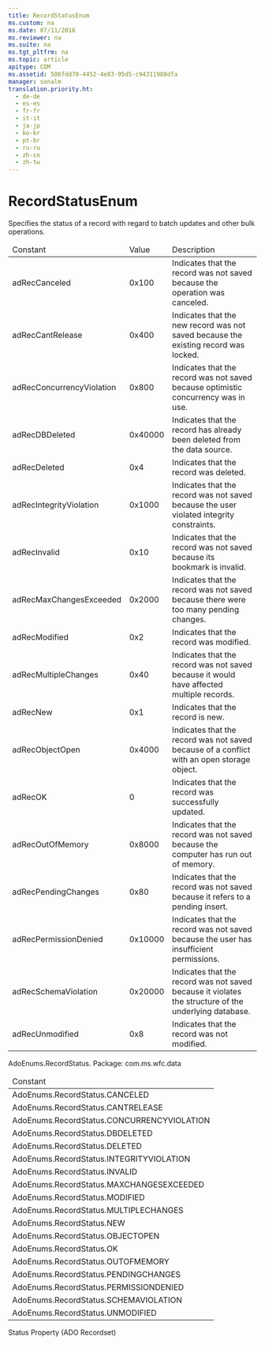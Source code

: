 ```yaml
---
title: RecordStatusEnum
ms.custom: na
ms.date: 07/11/2016
ms.reviewer: na
ms.suite: na
ms.tgt_pltfrm: na
ms.topic: article
apitype: COM
ms.assetid: 506fdd70-4452-4e83-95d5-c94311988dfa
manager: sonalm
translation.priority.ht: 
  - de-de
  - es-es
  - fr-fr
  - it-it
  - ja-jp
  - ko-kr
  - pt-br
  - ru-ru
  - zh-cn
  - zh-tw
---
```

# RecordStatusEnum
<?xml version="1.0" encoding="utf-8"?>
<developerReferenceWithoutSyntaxDocument xmlns="http://ddue.schemas.microsoft.com/authoring/2003/5" xmlns:xlink="http://www.w3.org/1999/xlink" xmlns:xsi="http://www.w3.org/2001/XMLSchema-instance" xsi:schemaLocation="http://ddue.schemas.microsoft.com/authoring/2003/5 http://dduestorage.blob.core.windows.net/ddueschema/developer.xsd">
  <introduction>
    <para>Specifies the <legacyLink xlink:href="41d70d89-880f-4850-9d17-19d9790cc8eb">status</legacyLink> of a record with regard to batch updates and other bulk operations.</para>
    <table xmlns:caps="http://schemas.microsoft.com/build/caps/2013/11">
      <thead>
        <tr>
          <TD>
            <para>Constant</para>
          </TD>
          <TD>
            <para>Value</para>
          </TD>
          <TD>
            <para>Description</para>
          </TD>
        </tr>
      </thead>
      <tbody>
        <tr>
          <TD>
            <para>
              <legacyBold>adRecCanceled</legacyBold>
            </para>
          </TD>
          <TD>
            <para>0x100</para>
          </TD>
          <TD>
            <para>Indicates that the record was not saved because the operation was canceled.</para>
          </TD>
        </tr>
        <tr>
          <TD>
            <para>
              <legacyBold>adRecCantRelease</legacyBold>
            </para>
          </TD>
          <TD>
            <para>0x400</para>
          </TD>
          <TD>
            <para>Indicates that the new record was not saved because the existing record was locked.</para>
          </TD>
        </tr>
        <tr>
          <TD>
            <para>
              <legacyBold>adRecConcurrencyViolation</legacyBold>
            </para>
          </TD>
          <TD>
            <para>0x800</para>
          </TD>
          <TD>
            <para>Indicates that the record was not saved because optimistic concurrency was in use.</para>
          </TD>
        </tr>
        <tr>
          <TD>
            <para>
              <legacyBold>adRecDBDeleted</legacyBold>
            </para>
          </TD>
          <TD>
            <para>0x40000</para>
          </TD>
          <TD>
            <para>Indicates that the record has already been deleted from the data source.</para>
          </TD>
        </tr>
        <tr>
          <TD>
            <para>
              <legacyBold>adRecDeleted</legacyBold>
            </para>
          </TD>
          <TD>
            <para>0x4</para>
          </TD>
          <TD>
            <para>Indicates that the record was deleted.</para>
          </TD>
        </tr>
        <tr>
          <TD>
            <para>
              <legacyBold>adRecIntegrityViolation</legacyBold>
            </para>
          </TD>
          <TD>
            <para>0x1000</para>
          </TD>
          <TD>
            <para>Indicates that the record was not saved because the user violated integrity constraints.</para>
          </TD>
        </tr>
        <tr>
          <TD>
            <para>
              <legacyBold>adRecInvalid</legacyBold>
            </para>
          </TD>
          <TD>
            <para>0x10</para>
          </TD>
          <TD>
            <para>Indicates that the record was not saved because its bookmark is invalid.</para>
          </TD>
        </tr>
        <tr>
          <TD>
            <para>
              <legacyBold>adRecMaxChangesExceeded</legacyBold>
            </para>
          </TD>
          <TD>
            <para>0x2000</para>
          </TD>
          <TD>
            <para>Indicates that the record was not saved because there were too many pending changes.</para>
          </TD>
        </tr>
        <tr>
          <TD>
            <para>
              <legacyBold>adRecModified</legacyBold>
            </para>
          </TD>
          <TD>
            <para>0x2</para>
          </TD>
          <TD>
            <para>Indicates that the record was modified.</para>
          </TD>
        </tr>
        <tr>
          <TD>
            <para>
              <legacyBold>adRecMultipleChanges</legacyBold>
            </para>
          </TD>
          <TD>
            <para>0x40</para>
          </TD>
          <TD>
            <para>Indicates that the record was not saved because it would have affected multiple records.</para>
          </TD>
        </tr>
        <tr>
          <TD>
            <para>
              <legacyBold>adRecNew</legacyBold>
            </para>
          </TD>
          <TD>
            <para>0x1</para>
          </TD>
          <TD>
            <para>Indicates that the record is new.</para>
          </TD>
        </tr>
        <tr>
          <TD>
            <para>
              <legacyBold>adRecObjectOpen</legacyBold>
            </para>
          </TD>
          <TD>
            <para>0x4000</para>
          </TD>
          <TD>
            <para>Indicates that the record was not saved because of a conflict with an open storage object.</para>
          </TD>
        </tr>
        <tr>
          <TD>
            <para>
              <legacyBold>adRecOK</legacyBold>
            </para>
          </TD>
          <TD>
            <para>0</para>
          </TD>
          <TD>
            <para>Indicates that the record was successfully updated.</para>
          </TD>
        </tr>
        <tr>
          <TD>
            <para>
              <legacyBold>adRecOutOfMemory</legacyBold>
            </para>
          </TD>
          <TD>
            <para>0x8000</para>
          </TD>
          <TD>
            <para>Indicates that the record was not saved because the computer has run out of memory.</para>
          </TD>
        </tr>
        <tr>
          <TD>
            <para>
              <legacyBold>adRecPendingChanges</legacyBold>
            </para>
          </TD>
          <TD>
            <para>0x80</para>
          </TD>
          <TD>
            <para>Indicates that the record was not saved because it refers to a pending insert.</para>
          </TD>
        </tr>
        <tr>
          <TD>
            <para>
              <legacyBold>adRecPermissionDenied</legacyBold>
            </para>
          </TD>
          <TD>
            <para>0x10000</para>
          </TD>
          <TD>
            <para>Indicates that the record was not saved because the user has insufficient permissions.</para>
          </TD>
        </tr>
        <tr>
          <TD>
            <para>
              <legacyBold>adRecSchemaViolation</legacyBold>
            </para>
          </TD>
          <TD>
            <para>0x20000</para>
          </TD>
          <TD>
            <para>Indicates that the record was not saved because it violates the structure of the underlying database.</para>
          </TD>
        </tr>
        <tr>
          <TD>
            <para>
              <legacyBold>adRecUnmodified</legacyBold>
            </para>
          </TD>
          <TD>
            <para>0x8</para>
          </TD>
          <TD>
            <para>Indicates that the record was not modified.</para>
          </TD>
        </tr>
      </tbody>
    </table>
  </introduction>
  <section>
    <title>ADO/WFC Equivalent</title>
    <content>
      <para>AdoEnums.RecordStatus.</para>
      <para>Package: <legacyBold>com.ms.wfc.data</legacyBold></para>
      <table xmlns:caps="http://schemas.microsoft.com/build/caps/2013/11">
        <thead>
          <tr>
            <TD>
              <para>Constant</para>
            </TD>
          </tr>
        </thead>
        <tbody>
          <tr>
            <TD>
              <para>AdoEnums.RecordStatus.CANCELED</para>
            </TD>
          </tr>
          <tr>
            <TD>
              <para>AdoEnums.RecordStatus.CANTRELEASE</para>
            </TD>
          </tr>
          <tr>
            <TD>
              <para>AdoEnums.RecordStatus.CONCURRENCYVIOLATION</para>
            </TD>
          </tr>
          <tr>
            <TD>
              <para>AdoEnums.RecordStatus.DBDELETED</para>
            </TD>
          </tr>
          <tr>
            <TD>
              <para>AdoEnums.RecordStatus.DELETED</para>
            </TD>
          </tr>
          <tr>
            <TD>
              <para>AdoEnums.RecordStatus.INTEGRITYVIOLATION</para>
            </TD>
          </tr>
          <tr>
            <TD>
              <para>AdoEnums.RecordStatus.INVALID</para>
            </TD>
          </tr>
          <tr>
            <TD>
              <para>AdoEnums.RecordStatus.MAXCHANGESEXCEEDED</para>
            </TD>
          </tr>
          <tr>
            <TD>
              <para>AdoEnums.RecordStatus.MODIFIED</para>
            </TD>
          </tr>
          <tr>
            <TD>
              <para>AdoEnums.RecordStatus.MULTIPLECHANGES</para>
            </TD>
          </tr>
          <tr>
            <TD>
              <para>AdoEnums.RecordStatus.NEW</para>
            </TD>
          </tr>
          <tr>
            <TD>
              <para>AdoEnums.RecordStatus.OBJECTOPEN</para>
            </TD>
          </tr>
          <tr>
            <TD>
              <para>AdoEnums.RecordStatus.OK</para>
            </TD>
          </tr>
          <tr>
            <TD>
              <para>AdoEnums.RecordStatus.OUTOFMEMORY</para>
            </TD>
          </tr>
          <tr>
            <TD>
              <para>AdoEnums.RecordStatus.PENDINGCHANGES</para>
            </TD>
          </tr>
          <tr>
            <TD>
              <para>AdoEnums.RecordStatus.PERMISSIONDENIED</para>
            </TD>
          </tr>
          <tr>
            <TD>
              <para>AdoEnums.RecordStatus.SCHEMAVIOLATION</para>
            </TD>
          </tr>
          <tr>
            <TD>
              <para>AdoEnums.RecordStatus.UNMODIFIED</para>
            </TD>
          </tr>
        </tbody>
      </table>
    </content>
  </section>
  <section>
    <title>Applies To</title>
    <content>
      <para>
        <link xlink:href="41d70d89-880f-4850-9d17-19d9790cc8eb">Status Property (ADO Recordset)</link>
      </para>
    </content>
  </section>
  <relatedTopics />
</developerReferenceWithoutSyntaxDocument>